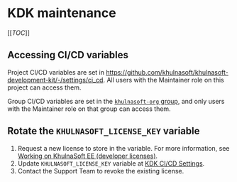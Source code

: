 # KDK maintenance

[[_TOC_]]

## Accessing CI/CD variables

Project CI/CD variables are set in <https://github.com/khulnasoft/khulnasoft-development-kit/-/settings/ci_cd>. All users with the Maintainer role
on this project can access them.

Group CI/CD variables are set in the [`khulnasoft-org` group](https://khulnasoft.com/khulnasoft-org), and only users with the Maintainer role on that group
can access them.

## Rotate the `KHULNASOFT_LICENSE_KEY` variable

1. Request a new license to store in the variable. For more information, see
   [Working on KhulnaSoft EE (developer licenses)](https://handbook.khulnasoft.com/handbook/engineering/developer-onboarding/#working-on-khulnasoft-ee-developer-licenses).
1. Update `KHULNASOFT_LICENSE_KEY` variable at [KDK CI/CD Settings](https://github.com/khulnasoft/khulnasoft-development-kit/-/settings/ci_cd).
1. Contact the Support Team to revoke the existing license.
